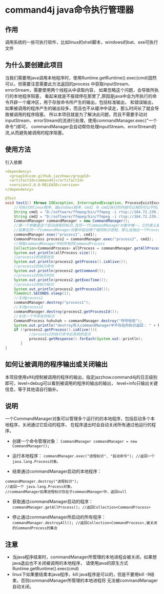 # command4j java命令执行管理器
 ## 作用
 调用系统的一些可执行软件，比如linux的shell脚本，windows的bat、exe可执行文件
 ## 为什么要创建此项目
 当我们需要用java调用本地程序时，使用Runtime.getRuntime().exec(cmd)固然可以，但需要注意需要此方法返回的process
 中获取inputStream、errorStream，需要使用两个线程从中读取内容， 如果忽略这个问题，会导致所执行的本地程序阻塞，
 看起来就是不报错停在那里了,原因是java中会为所执行的命令开辟一个缓冲区，用于存放命令所产生的输出，包括标准输出，
 和错误输出，如果被调用的程序产生的输出较多，而且也不从缓冲中读走，那么时间长了就会导致被调用的程序阻塞。
 所以本项目就是为了解决此问题，而且不需要手动对inputStream、errorStream的流进行处理，使用commandManager.exec("一个命令")即可，
 commandManager会自动帮你处理inputStream、errorStream的流,从而避免被调用的程序阻塞。

 ## 使用方法
  引入依赖
 ```yml
 <dependency>
   <groupId>com.github.jazzhow</groupId>
   <artifactId>command4j</artifactId>
   <version>2.0.0-RELEASE</version>
 </dependency>
 ```
 
 
 
 ```java
 @Test
 void test1() throws IOException, InterruptedException, ProcessExistException {
     //可执行的linux程序，或windows程序，cmd1 与 cmd2执行的内容可以相同可以不同。
     String cmd1 = "D:/software/ffmpeg/bin/ffmpeg -i rtsp://184.72.239.149/vod/mp4://BigBuckBunny_175k.mov -f flv -r 25 -g 25 -s 640x360 -an rtmp://localhost/live/test -vcodec copy  -f flv -an rtmp://localhost/live/test123HD";
     String cmd2 = "D:/software/ffmpeg/bin/ffmpeg -i rtsp://184.72.239.149/vod/mp4://BigBuckBunny_175k.mov -f flv -r 25 -g 25 -s 640x360 -an rtmp://localhost/live/test -vcodec copy  -f flv -an rtmp://localhost/live/test123HD";
     CommandManager commandManager = new CommandManager();
     //第一个参数是这个启动进程的标识,在同一个CommandManager对象中唯一，它的意义是方便通过这个标识关闭这个启动的进程，
     //如果在同一个CommandManager对象中启动两个相同标识进程，那么会抛出一个ProcessExistException异常。
     commandManager.exec("process1", cmd1);
     CommandProcess process2 = commandManager.exec("process2", cmd2);
     //获取commandManager中的所有的CommandProcess
     Collection<CommandProcess> allProcess = commandManager.getAllProcess();
     System.out.println(allProcess.size());
     //process2的进程状态
     System.out.println(process2.getProcess().isAlive());
     //process2的执行命令
     System.out.println(process2.getCommand());
     //process2的执行时间
     System.out.println(process2.getExecTime());
     //process2的执行标识
     System.out.println(process2.getProcessId());
     TimeUnit.SECONDS.sleep(1);
     //关闭process1
     commandManager.destroy("process1");
     //关闭process2
     commandManager.destroy(process2.getProcessId());
     //关闭一个不存在的标识
     CommandProcess huhuhah = commandManager.destroy("呼呼哈哈");
     System.out.println("destroy传入commandManager中不存在的标识返回： " + huhuhah);
     if (!process2.getProcess().isAlive()){
            //process2的执行命令后系统的显示
            process2.getResponse().forEach(System.out::println);
        }
 }
```
 
  
   
 ## 如何让被调用的程序输出或关闭输出
 本项目使用slf4j控制被调用的程序的输出，指定jazzhow.command4j的日志级别即可，level=debug可以看到被调用的程序的输出的输出，
 level=info只输出关键信息，等于其他请自行脑补。
 
 ## 说明
 一个CommandManager对象可以管理多个运行的的本地程序，包括启动多个本地程序，关闭通过它启动的程序，
 在程序退出时会自动关闭所有通过他运行的程序。
 
 - 创建一个命令管理对象：
  ```CommandManager commandManager = new CommandManager();```
 
 - 运行本地程序： ```commandManager.exec("进程标识", "启动命令"); //返回一个 java.lang.Process对象。```
 
- 结束通过commandManager启动的本地程序： 
``` 
commandManager.destroy("进程标识"); 
//返回一个 java.lang.Process对象。
//commandManager如果进程标识存在于commandManager中，返回null
 ```
 
 - 获取通过commandManager启动的程序：```commandManager.getAllProcess(); //返回Collection<CommandProcess>```
 
 - 停止通过commandManager所启动的所有程序：```commandManager.destroyAll(); //返回Collection<CommandProcess>,被关闭的CommandProcess的集合```
  
 
 ## 注意
 - 当java程序结束时，commandManager所管理的本地进程会被关闭，如果想java退出也不关闭被调用的本地程序，
 请使用java的原生方式Runtime.getRuntime().exec(cmd)
 - linux下如果要结束本java程序，kill java程序是可以的，但是不要用kill -9结束，否则commandManager所管理的本地进程将
 无法被commandManager自动关闭。
 
